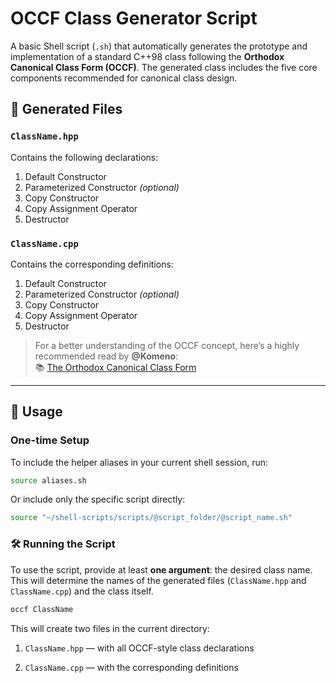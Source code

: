 # OCCF Class Generator Script

A basic Shell script (`.sh`) that automatically generates the prototype and implementation of a standard C++98 class following the **Orthodox Canonical Class Form (OCCF)**. The generated class includes the five core components recommended for canonical class design.

## 📁 Generated Files

### `ClassName.hpp`

Contains the following declarations:
1. Default Constructor  
2. Parameterized Constructor *(optional)*  
3. Copy Constructor  
4. Copy Assignment Operator  
5. Destructor  

### `ClassName.cpp`

Contains the corresponding definitions:
1. Default Constructor  
2. Parameterized Constructor *(optional)*  
3. Copy Constructor  
4. Copy Assignment Operator  
5. Destructor  

> For a better understanding of the OCCF concept, here’s a highly recommended read by **@Komeno**:  
> 📚 [The Orthodox Canonical Class Form](https://riceset.com/C++/The-Orthodox-Canonical-Class-Form)

---

## 🔧 Usage

### One-time Setup

To include the helper aliases in your current shell session, run:

```bash
source aliases.sh
```

Or include only the specific script directly:

```bash
source "~/shell-scripts/scripts/@script_folder/@script_name.sh"
```

### 🛠️ Running the Script

To use the script, provide at least **one argument**: the desired class name. This will determine the names of the generated files (`ClassName.hpp` and `ClassName.cpp`) and the class itself.

```bash
occf ClassName
```

This will create two files in the current directory:

1. `ClassName.hpp` — with all OCCF-style class declarations

2. `ClassName.cpp` — with the corresponding definitions
